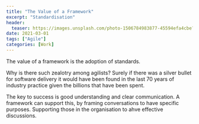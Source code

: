 ```yaml
---
title: "The Value of a Framework"
excerpt: "Standardisation"
header:
  teaser: https://images.unsplash.com/photo-1506784983877-45594efa4cbe?ixlib=rb-1.2.1&ixid=MXwxMjA3fDB8MHxwaG90by1wYWdlfHx8fGVufDB8fHw%3D&auto=format&fit=crop&w=1348&q=80
date: 2021-03-01
tags: ["Agile"]
categories: [Work]
---
```


The value of a framework is the adoption of standards. 

Why is there such zealotry among agilists? Surely if there was a silver bullet for software delivery it would have been found in the last 70 years of industry practice given the billions that have been spent. 

The key to success is good understanding and clear communication. A framework can support this, by framing conversations to have specific purposes. Supporting those in the organisation to ahve effective discussions. 